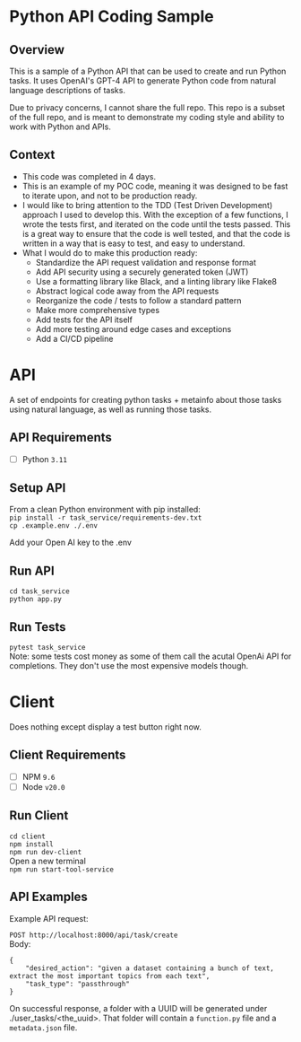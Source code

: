 # Python API Coding Sample  

## Overview  
This is a sample of a Python API that can be used to create and run Python tasks. It uses OpenAI's GPT-4 API to generate Python code from natural language descriptions of tasks.  

Due to privacy concerns, I cannot share the full repo. This repo is a subset of the full repo, and is meant to demonstrate my coding style and ability to work with Python and APIs.  
## Context  
- This code was completed in 4 days.  
- This is an example of my POC code, meaning it was designed to be fast to iterate upon, and not to be production ready.  
- I would like to bring attention to the TDD (Test Driven Development) approach I used to develop this. With the exception of a few functions, I wrote the tests first, and iterated on the code until the tests passed. This is a great way to ensure that the code is well tested, and that the code is written in a way that is easy to test, and easy to understand.
- What I would do to make this production ready:  
  - Standardize the API request validation and response format  
  - Add API security using a securely generated token (JWT)  
  - Use a formatting library like Black, and a linting library like Flake8  
  - Abstract logical code away from the API requests  
  - Reorganize the code / tests to follow a standard pattern  
  - Make more comprehensive types  
  - Add tests for the API itself  
  - Add more testing around edge cases and exceptions  
  - Add a CI/CD pipeline  

# API  
A set of endpoints for creating python tasks + metainfo about those tasks using natural language, as well as running those tasks.  

## API Requirements  
- [ ] Python `3.11`  

## Setup API  

From a clean Python environment with pip installed:  
`pip install -r task_service/requirements-dev.txt`  
`cp .example.env ./.env`  

Add your Open AI key to the .env  

## Run API  
`cd task_service`  
`python app.py`  

## Run Tests  
`pytest task_service`  
Note: some tests cost money as some of them call the acutal OpenAi API for completions. They don't use the most expensive models though.  

# Client  
Does nothing except display a test button right now.  

## Client Requirements  
- [ ] NPM `9.6`  
- [ ] Node `v20.0`  

## Run Client  
`cd client`  
`npm install`  
`npm run dev-client`  
Open a new terminal  
`npm run start-tool-service`  

## API Examples  
Example API request:  

`POST http://localhost:8000/api/task/create`  
Body:  
```
{   
    "desired_action": "given a dataset containing a bunch of text, extract the most important topics from each text",  
    "task_type": "passthrough"  
}  
```

On successful response, a folder with a UUID will be generated under ./user_tasks/<the_uuid>. That folder will contain a `function.py` file and a `metadata.json` file.  
